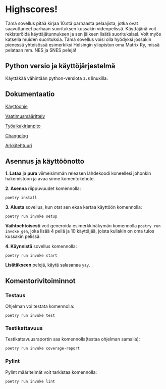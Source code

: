 # Highscores!
Tämä sovellus pitää kirjaa 10:stä parhaasta pelaajista, jotka ovat saavuttaneet parhaan suorituksen kussakin videopelissä. Käyttäjänä voit rekisteröidä käyttäjätunnuksen ja sen jälkeen lisätä suorituksiasi. Voit myös katsella muiden suorituksia. Tämä sovellus voisi olla hyödyksi jossakin pienessä yhteisössä esimerkiksi Helsingin yliopiston oma Matrix Ry, missä pelataan mm. NES ja SNES pelejä!


## Python versio ja käyttöjärjestelmä
Käyttäkää vähintään python-versiota ```3.8``` linuxilla.


## Dokumentaatio

[Käyttöohje](https://github.com/CrackPapaXtreme/ot-harjoitustyo/blob/master/dokumentaatio/kayttoohje.md)

[Vaatimusmäärittely](https://github.com/CrackPapaXtreme/ot-harjoitustyo/blob/master/dokumentaatio/vaatimusmaarittely.md)

[Työaikakirjanpito](https://github.com/CrackPapaXtreme/ot-harjoitustyo/blob/master/dokumentaatio/tyoaikakirjanpito.md)

[Changelog](https://github.com/CrackPapaXtreme/ot-harjoitustyo/blob/master/dokumentaatio/changelog.md)

[Arkkitehtuuri](https://github.com/CrackPapaXtreme/ot-harjoitustyo/blob/master/dokumentaatio/arkkitehtuuri.md)

## Asennus ja käyttöönotto

__1. Lataa__ ja __pura__ viimeisimmän releasen lähdekoodi koneellesi johonkin hakemistoon ja avaa sinne komentokehote.

__2. Asenna__ riippuvuudet komennolla:
```
poetry install
```

__3. Alusta__ sovellus, kun otat sen ekaa kertaa käyttöön komennolla:
```
poetry run invoke setup
```

__Vaihtoehtoisesti__ voit generoida esimerkkinäkymän komennolla ```poetry run invoke gen```, joka lisää 4 peliä ja 10 käyttäjää, joista kullakin on oma tulos kussakin pelissä.

__4. Käynnistä__ sovellus komennolla:
```
poetry run invoke start
```
__Lisätäkseen__ pelejä, käytä salasanaa `yay`.


## Komentorivitoiminnot

### Testaus
Ohjelman voi testata komennolla:
```
poetry run invoke test
```
### Testikattavuus
Testikattavuusraportin saa komennolla(testaa ohjelman samalla):
```
poetry run invoke coverage-report
```

### Pylint
Pylint määritelmät voit tarkistaa komennolla:
```
poetry run invoke lint
```
